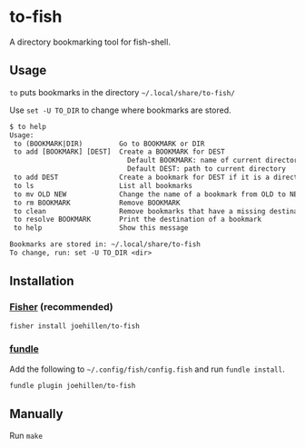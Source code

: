 # to-fish

A directory bookmarking tool for fish-shell.

## Usage

`to` puts bookmarks in the directory `~/.local/share/to-fish/`

Use `set -U TO_DIR` to change where bookmarks are stored.

```txt
$ to help
Usage:
 to (BOOKMARK|DIR)         Go to BOOKMARK or DIR
 to add [BOOKMARK] [DEST]  Create a BOOKMARK for DEST
                             Default BOOKMARK: name of current directory
                             Default DEST: path to current directory
 to add DEST               Create a bookmark for DEST if it is a directory
 to ls                     List all bookmarks
 to mv OLD NEW             Change the name of a bookmark from OLD to NEW
 to rm BOOKMARK            Remove BOOKMARK
 to clean                  Remove bookmarks that have a missing destination
 to resolve BOOKMARK       Print the destination of a bookmark
 to help                   Show this message

Bookmarks are stored in: ~/.local/share/to-fish
To change, run: set -U TO_DIR <dir>
```

## Installation

### [Fisher](https://github.com/jorgebucaran/fisher) (recommended)

```txt
fisher install joehillen/to-fish
```

### [fundle](https://github.com/tuvistavie/fundle)

Add the following to `~/.config/fish/config.fish` and run `fundle install`.

```txt
fundle plugin joehillen/to-fish
```

## Manually

Run `make`
